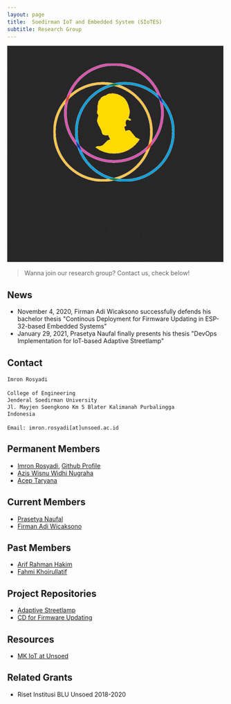 ```yaml
---
layout: page
title:  Soedirman IoT and Embedded System (SIoTES)
subtitle: Research Group
---
```


![](https://raw.githubusercontent.com/Soedirman-IoT/soedirman-iot.github.io/master/img/SIoTES.gif)

> Wanna join our research group? Contact us, check below!

## News
- November 4, 2020, Firman Adi Wicaksono successfully defends his bachelor thesis "Continous Deployment for Firmware Updating in ESP-32-based Embedded Systems" 
- January 29, 2021, Prasetya Naufal finally presents his thesis "DevOps Implementation for IoT-based Adaptive Streetlamp"

## Contact

```
Imron Rosyadi

College of Engineering
Jenderal Soedirman University 
Jl. Mayjen Soengkono Km 5 Blater Kalimanah Purbalingga
Indonesia

Email: imron.rosyadi[at]unsoed.ac.id
```

## Permanent Members
- [Imron Rosyadi](https://irosyadi-lp.netlify.app/), [Github Profile](https://github.com/irosyadi)
- [Azis Wisnu Widhi Nugraha](https://github.com/aswinte)
- [Acep Taryana](https://github.com/aetthea)

## Current Members
- [Prasetya Naufal](https://github.com/Pras360)
- [Firman Adi Wicaksono](https://github.com/firmanadiwicaksono)

## Past Members
- [Arif Rahman Hakim](https://github.com/ariferhakim)
- [Fahmi Khoirullatif](https://github.com/fahmikhl)

## Project Repositories
- [Adaptive Streetlamp](https://github.com/Soedirman-IoT/Silaju-DevOps)
- [CD for Firmware Updating](https://github.com/Soedirman-IoT/SmartPlug-Dev)

## Resources
- [MK IoT at Unsoed](https://irosyadi.netlify.app/course/mk-machine-learning/)

## Related Grants
- Riset Institusi BLU Unsoed 2018-2020